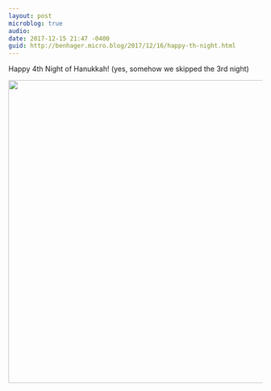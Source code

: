```yaml
---
layout: post
microblog: true
audio: 
date: 2017-12-15 21:47 -0400
guid: http://benhager.micro.blog/2017/12/16/happy-th-night.html
---
```

Happy 4th Night of Hanukkah! (yes, somehow we skipped the 3rd night)

<img src="http://hager.blog/uploads/2017/172f3679cd.jpg" width="600" height="600" />
